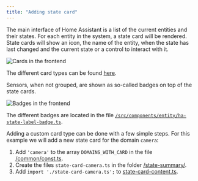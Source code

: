 ```yaml
---
title: "Adding state card"
---
```


The main interface of Home Assistant is a list of the current entities and their states. For each entity in the system, a state card will be rendered. State cards will show an icon, the name of the entity, when the state has last changed and the current state or a control to interact with it.

![Cards in the frontend](/img/en/frontend/frontend-cards1.png)

The different card types can be found [here](https://github.com/home-assistant/frontend/tree/dev/src/state-summary).

Sensors, when not grouped, are shown as so-called badges on top of the state cards.

![Badges in the frontend](/img/en/frontend/frontend-badges.png)

The different badges are located in the file [`/src/components/entity/ha-state-label-badge.ts`](https://github.com/home-assistant/frontend/blob/dev/src/components/entity/ha-state-label-badge.ts).

Adding a custom card type can be done with a few simple steps. For this example we will add a new state card for the domain `camera`:

 1. Add `'camera'` to the array `DOMAINS_WITH_CARD` in the file [/common/const.ts](https://github.com/home-assistant/frontend/blob/dev/src/common/const.ts).
 2. Create the files `state-card-camera.ts` in the folder [/state-summary/](https://github.com/home-assistant/frontend/tree/dev/src/state-summary).
 3. Add `import './state-card-camera.ts';` to [state-card-content.ts](https://github.com/home-assistant/frontend/blob/dev/src/state-summary/state-card-content.ts).
